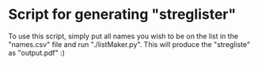 # Script for generating "streglister"

To use this script, simply put all names you wish to be on the list in the "names.csv" file
and run "./listMaker.py". This will produce the "stregliste" as "output.pdf" :)
